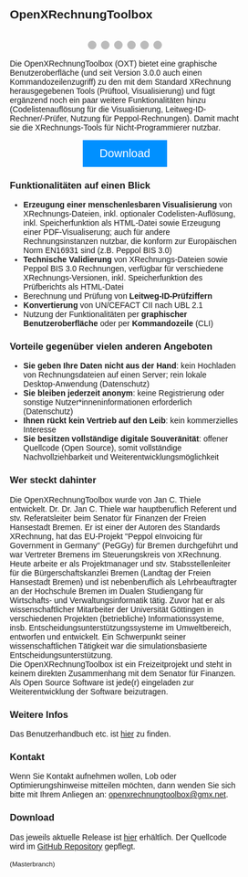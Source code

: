 ## OpenXRechnungToolbox

<style>
	* {box-sizing: border-box;}
        body {font-family: Verdana, sans-serif;}
	.mySlides {display: none;}
	img {vertical-align: middle;}
	.slideshow-container {
	text-align: center;
	/*color: #f2f2f2;*/
	  max-width: 1000px;
	  position: relative;
	  margin: auto;
	}
	.numbertext {
	  color: #f2f2f2;
	  font-size: 12px;
	  padding: 8px 12px;
	  position: absolute;
	  top: 0;
	}
	.dot {
	  height: 15px;
	  width: 15px;
	  margin: 0 2px;
	  background-color: #bbb;
	  border-radius: 50%;
	  display: inline-block;
	  transition: background-color 0.6s ease;
	}
	.active {
	  background-color: #717171;
	}
	.fade {
	  -webkit-animation-name: fade;
	  -webkit-animation-duration: 1.5s;
	  animation-name: fade;
	  animation-duration: 1.5s;
	}
	@-webkit-keyframes fade {
	  from {opacity: .4} 
	  to {opacity: 1}
	}
	@keyframes fade {
	  from {opacity: .4} 
	  to {opacity: 1}
	}	
	.btn {
	  background-color: #0090ff;
	  border: none;
	  color: white;
	  padding: 12px 30px;
	  cursor: pointer;
	  font-size: 20px;
	}
	.btn:hover {
	  background-color: RoyalBlue;
	} 	
</style>

<div class="slideshow-container">
			<div class="mySlides fade">
			  <div class="numbertext">1 / 6</div>
			  <img src="resources/help/img/slideshow/Oberflaeche.PNG" style="height:100%">
			  <div class="text">Hauptfenster</div>
			</div>
			<div class="mySlides fade">
			  <div class="numbertext">2 / 6</div>
			  <img src="resources/help/img/slideshow/Pruefbericht.PNG" style="height:100%">
			  <div class="text">Prüfbericht</div>
			</div>
			<div class="mySlides fade">
			  <div class="numbertext">3 / 6</div>
			  <img src="resources/help/img/slideshow/Visualisierung.PNG" style="height:100%">
			  <div class="text">Visualisierung</div>
			</div>
			<div class="mySlides fade">
			  <div class="numbertext">4 / 6</div>
			  <img src="resources/help/img/slideshow/VisualisierungPDF.PNG" style="height:100%">
			  <div class="text">PDF-Visualisierung</div>
			</div>
			<div class="mySlides fade">
			  <div class="numbertext">5 / 6</div>
			  <img src="resources/help/img/slideshow/LWID.PNG" style="height:100%">
			  <div class="text">Leitweg-ID-Rechner/-Prüfer</div>
			</div>
			<div class="mySlides fade">
			  <div class="numbertext">6 / 6</div>
			  <img src="resources/help/img/slideshow/Einstellungen.PNG" style="height:100%">
			  <div class="text">Einstellungen</div>
			</div>
</div>
<br>

<div style="text-align:center">
  <span class="dot"></span> 
  <span class="dot"></span> 
  <span class="dot"></span> 
  <span class="dot"></span> 
  <span class="dot"></span> 
  <span class="dot"></span> 
</div>

<script>
var slideIndex = 0;
showSlides();

function showSlides() {
  var i;
  var slides = document.getElementsByClassName("mySlides");
  var dots = document.getElementsByClassName("dot");
  for (i = 0; i < slides.length; i++) {
    slides[i].style.display = "none";  
  }
  slideIndex++;
  if (slideIndex > slides.length) {slideIndex = 1}    
  for (i = 0; i < dots.length; i++) {
    dots[i].className = dots[i].className.replace(" active", "");
  }
  slides[slideIndex-1].style.display = "block";  
  dots[slideIndex-1].className += " active";
  setTimeout(showSlides, 2500); // Change image every 2 seconds
}
</script>

Die OpenXRechnungToolbox (OXT) bietet eine graphische Benutzeroberfläche (und seit Version 3.0.0 auch einen Kommandozeilenzugriff) zu den mit dem Standard XRechnung herausgegebenen Tools (Prüftool, Visualisierung) und fügt ergänzend noch ein paar weitere Funktionalitäten hinzu (Codelistenauflösung für die Visualisierung, Leitweg-ID-Rechner/-Prüfer, Nutzung für Peppol-Rechnungen). Damit macht sie die XRechnungs-Tools für Nicht-Programmierer nutzbar. 

<!-- Add icon library -->
<link rel="stylesheet" href="https://cdnjs.cloudflare.com/ajax/libs/font-awesome/4.7.0/css/font-awesome.min.css">
<!-- Auto width -->
<center><a href="https://github.com/jcthiele/OpenXRechnungToolbox/releases" target="_blank"><button class="btn"><i class="fa fa-download"></i> Download</button></a></center>


### Funktionalitäten auf einen Blick

- **Erzeugung einer menschenlesbaren Visualisierung** von XRechnungs-Dateien, inkl. optionaler Codelisten-Auflösung, inkl. Speicherfunktion als HTML-Datei sowie Erzeugung einer PDF-Visualiserung; auch für andere Rechnungsinstanzen nutzbar, die konform zur Europäischen Norm EN16931 sind (z.B. Peppol BIS 3.0)
- **Technische Validierung** von XRechnungs-Dateien sowie Peppol BIS 3.0 Rechnungen, verfügbar für verschiedene XRechnungs-Versionen, inkl. Speicherfunktion des Prüfberichts als HTML-Datei
- Berechnung und Prüfung von **Leitweg-ID-Prüfziffern**
- **Konvertierung** von UN/CEFACT CII nach UBL 2.1
- Nutzung der Funktionalitäten per **graphischer Benutzeroberfläche** oder per **Kommandozeile** (CLI)

### Vorteile gegenüber vielen anderen Angeboten

- **Sie geben Ihre Daten nicht aus der Hand**: kein Hochladen von Rechnungsdateien auf einen Server; rein lokale Desktop-Anwendung (Datenschutz)
- **Sie bleiben jederzeit anonym**: keine Registrierung oder sonstige Nutzer*inneninformationen erforderlich (Datenschutz)
- **Ihnen rückt kein Vertrieb auf den Leib**: kein kommerzielles Interesse
- **Sie besitzen vollständige digitale Souveränität**: offener Quellcode (Open Source), somit vollständige Nachvollziehbarkeit und Weiterentwicklungsmöglichkeit

### Wer steckt dahinter

Die OpenXRechnungToolbox wurde von Jan C. Thiele entwickelt. Dr. Dr. Jan C. Thiele war hauptberuflich Referent und stv. Referatsleiter beim Senator für Finanzen der Freien Hansestadt Bremen. Er ist einer der Autoren des Standards XRechnung, hat das EU-Projekt "Peppol eInvoicing für Government in Germany" (PeGGy) für Bremen durchgeführt und war Vertreter Bremens im Steuerungskreis von XRechnung.<br /> 
Heute arbeite er als Projektmanager und stv. Stabsstellenleiter für die Bürgerschaftskanzlei Bremen (Landtag der Freien Hansestadt Bremen) und ist nebenberuflich als Lehrbeauftragter an der Hochschule Bremen im Dualen Studiengang für Wirtschafts- und Verwaltungsinformatik tätig.
Zuvor hat er als wissenschaftlicher Mitarbeiter der Universität Göttingen in verschiedenen Projekten (betriebliche) Informationssysteme, insb. Entscheidungsunterstützungssysteme im Umweltbereich, entworfen und entwickelt. Ein Schwerpunkt seiner wissenschaftlichen Tätigkeit war die simulationsbasierte Entscheidungsunterstützung.<br /> 
Die OpenXRechnungToolbox ist ein Freizeitprojekt und steht in keinem direkten Zusammenhang mit dem Senator für Finanzen. 
Als Open Source Software ist jede(r) eingeladen zur Weiterentwicklung der Software beizutragen. 

### Weitere Infos

Das Benutzerhandbuch etc. ist [hier](https://jcthiele.github.io/OpenXRechnungToolbox/resources/help/manual.html "Benutzerhandbuch") zu finden.

### Kontakt

Wenn Sie Kontakt aufnehmen wollen, Lob oder Optimierungshinweise mitteilen möchten, dann wenden Sie sich bitte mit Ihrem Anliegen an: <a href="mailto:openxrechnungtoolbox@gmx.net">openxrechnungtoolbox@gmx.net</a>.

### Download

Das jeweils aktuelle Release ist [hier](https://github.com/jcthiele/OpenXRechnungToolbox/releases) erhältlich.
Der Quellcode wird im [GitHub Repository](https://github.com/jcthiele/OpenXRechnungToolbox) gepflegt. 
<br />
<br />
<small>(Masterbranch)</small>
